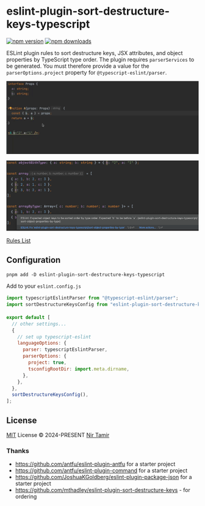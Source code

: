 # eslint-plugin-sort-destructure-keys-typescript

[![npm version][npm-version-src]][npm-version-href]
[![npm downloads][npm-downloads-src]][npm-downloads-href]

ESLint plugin rules to sort destructure keys, JSX attributes, and object properties by TypeScript type order.
The plugin requires `parserServices` to be generated.
You must therefore provide a value for the `parserOptions.project` property for `@typescript-eslint/parser`.

![demo-combined.gif](docs/demo-combined.gif)

![sort-object-properties-by-type.png](docs/sort-object-properties-by-type.png)

[Rules List](./src/rules)

## Configuration

```shell
pnpm add -D eslint-plugin-sort-destructure-keys-typescript
```

Add to your `eslint.config.js`

```js
import typescriptEslintParser from "@typescript-eslint/parser";
import sortDestructureKeysConfig from "eslint-plugin-sort-destructure-keys-typescript/config";

export default [
  // other settings...
  {
    // set up typescript-eslint
    languageOptions: {
      parser: typescriptEslintParser,
      parserOptions: {
        project: true,
        tsconfigRootDir: import.meta.dirname,
      },
    },
  },
  sortDestructureKeysConfig(),
];
```

## License

[MIT](./LICENSE) License © 2024-PRESENT [Nir Tamir](https://github.com/nirtamir2)

<!-- Badges -->

[npm-version-src]: https://img.shields.io/npm/v/eslint-plugin-sort-destructure-keys-typescript?style=flat&colorA=080f12&colorB=1fa669
[npm-version-href]: https://npmjs.com/package/eslint-plugin-sort-destructure-keys-typescript
[npm-downloads-src]: https://img.shields.io/npm/dm/eslint-plugin-sort-destructure-keys-typescript?style=flat&colorA=080f12&colorB=1fa669
[npm-downloads-href]: https://npmjs.com/package/eslint-plugin-sort-destructure-keys-typescript

### Thanks

- https://github.com/antfu/eslint-plugin-antfu for a starter project
- https://github.com/antfu/eslint-plugin-command for a starter project
- https://github.com/JoshuaKGoldberg/eslint-plugin-package-json for a starter project
- https://github.com/mthadley/eslint-plugin-sort-destructure-keys - for ordering
